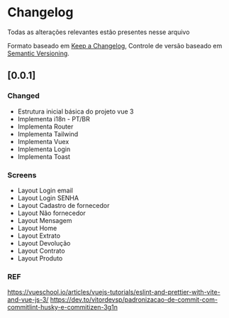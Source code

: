 # Changelog

Todas as alterações relevantes estão presentes nesse arquivo

Formato baseado em [Keep a Changelog](https://keepachangelog.com/en/1.0.0/),
Controle de versão baseado em [Semantic Versioning](https://semver.org/spec/v2.0.0.html).

## [0.0.1]

### Changed

- Estrutura inicial básica do projeto vue 3
- Implementa i18n - PT/BR
- Implementa Router
- Implementa Tailwind
- Implementa Vuex
- Implementa Login
- Implementa Toast

### Screens

- Layout Login email
- Layout Login SENHA
- Layout Cadastro de fornecedor
- Layout Não fornecedor
- Layout Mensagem
- Layout Home
- Layout Extrato
- Layout Devolução
- Layout Contrato
- Layout Produto

### REF

https://vueschool.io/articles/vuejs-tutorials/eslint-and-prettier-with-vite-and-vue-js-3/
https://dev.to/vitordevsp/padronizacao-de-commit-com-commitlint-husky-e-commitizen-3g1n

